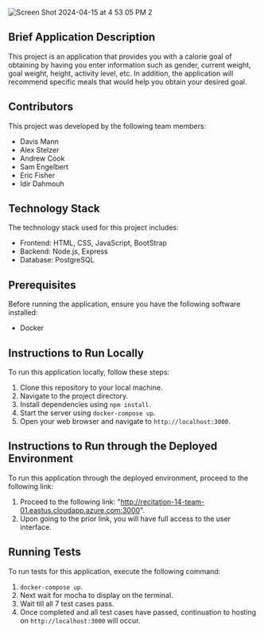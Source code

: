 
![Screen Shot 2024-04-15 at 4 53 05 PM 2](https://github.com/davismann/CSCI-3308-Project/assets/112287965/0aa62f3d-160b-4799-a22f-14ea0c415c80)

## Brief Application Description
This project is an application that provides you with a calorie goal of obtaining by having you enter information such as gender, current weight, goal weight, height, activity level, etc. In addition, the application will recommend specific meals that would help you obtain your desired goal.

## Contributors
This project was developed by the following team members:
- Davis Mann
- Alex Stelzer
- Andrew Cook
- Sam Engelbert
- Eric Fisher
- Idir Dahmouh

## Technology Stack
The technology stack used for this project includes:
- Frontend: HTML, CSS, JavaScript, BootStrap
- Backend: Node.js, Express
- Database: PostgreSQL

## Prerequisites
Before running the application, ensure you have the following software installed:
- Docker

## Instructions to Run Locally
To run this application locally, follow these steps:
1. Clone this repository to your local machine.
2. Navigate to the project directory.
3. Install dependencies using `npm install`.
4. Start the server using `docker-compose up`.
5. Open your web browser and navigate to `http://localhost:3000`.

## Instructions to Run through the Deployed Environment
To run this application through the deployed environment, proceed to the following link:
1. Proceed to the following link: "http://recitation-14-team-01.eastus.cloudapp.azure.com:3000".
2. Upon going to the prior link, you will have full access to the user interface. 

## Running Tests
To run tests for this application, execute the following command:
1. `docker-compose up`.
2. Next wait for mocha to display on the terminal.
3. Wait till all 7 test cases pass.
4. Once completed and all test cases have passed, continuation to hosting on `http://localhost:3000` will occur.

